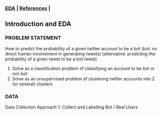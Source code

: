 ### [EDA](/EDA.md)  | [References](/References.md) | 

## Introduction and EDA

### PROBLEM STATEMENT
How to predict the probability of a given twitter account to be a bot (bot: no direct human involvement in generating tweets)
(alternative: predicting the probability of a given tweet to be a bot tweet)
  1. Solve as a classification problem of classifying an account to be bot or not-bot
  2. Solve as an unsupervised problem of clustering twitter accounts into 2 (or several) clusters  
  
###  DATA
  Data Collection
    Approach 1: Collect and Labelling Bot / Real Users
